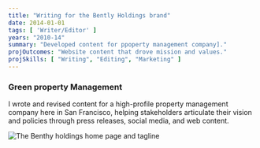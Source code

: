 ```yaml
---
title: "Writing for the Bently Holdings brand"
date: 2014-01-01
tags: [ 'Writer/Editor' ]
years: "2010-14"
summary: "Developed content for ppoperty management company]."
projOutcomes: "Website content that drove mission and values."
projSkills: [ "Writing", "Editing", "Marketing" ]
---
```


### Green property Management 

I wrote and revised content for a high-profile property management company here in San Francisco, helping stakeholders articulate their vision and policies through press releases, social media, and web content. 

![The Benthy holdings home page and tagline](/bently-holdings.webp)